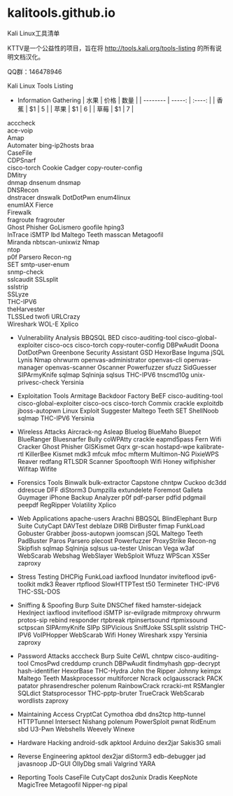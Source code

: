 # kalitools.github.io
Kali Linux工具清单

KTTV是一个公益性的项目，旨在将 http://tools.kali.org/tools-listing 的所有说明文档汉化。

QQ群：146478946


Kali Linux Tools Listing

- Information Gathering
    | 水果        | 价格    |  数量  |
    | --------   | -----:   | :----: |
    | 香蕉        | $1      |   5    |
    | 苹果        | $1      |   6    |
    | 草莓        | $1      |   7    |

acccheck  
ace-voip  
Amap  
Automater 
bing-ip2hosts 
braa  
CaseFile  
CDPSnarf  
cisco-torch 
Cookie Cadger 
copy-router-config  
DMitry  
dnmap 
dnsenum 
dnsmap  
DNSRecon  
dnstracer 
dnswalk 
DotDotPwn 
enum4linux  
enumIAX 
Fierce  
Firewalk  
fragroute 
fragrouter  
Ghost Phisher 
GoLismero 
goofile 
hping3  
InTrace 
iSMTP 
lbd 
Maltego Teeth 
masscan 
Metagoofil  
Miranda 
nbtscan-unixwiz 
Nmap  
ntop  
p0f 
Parsero 
Recon-ng  
SET 
smtp-user-enum  
snmp-check  
sslcaudit 
SSLsplit  
sslstrip  
SSLyze  
THC-IPV6  
theHarvester  
TLSSLed 
twofi 
URLCrazy  
Wireshark 
WOL-E 
Xplico  

- Vulnerability Analysis
BBQSQL
BED
cisco-auditing-tool
cisco-global-exploiter
cisco-ocs
cisco-torch
copy-router-config
DBPwAudit
Doona
DotDotPwn
Greenbone Security Assistant
GSD
HexorBase
Inguma
jSQL
Lynis
Nmap
ohrwurm
openvas-administrator
openvas-cli
openvas-manager
openvas-scanner
Oscanner
Powerfuzzer
sfuzz
SidGuesser
SIPArmyKnife
sqlmap
Sqlninja
sqlsus
THC-IPV6
tnscmd10g
unix-privesc-check
Yersinia

- Exploitation Tools
Armitage
Backdoor Factory
BeEF
cisco-auditing-tool
cisco-global-exploiter
cisco-ocs
cisco-torch
Commix
crackle
exploitdb
jboss-autopwn
Linux Exploit Suggester
Maltego Teeth
SET
ShellNoob
sqlmap
THC-IPV6
Yersinia

- Wireless Attacks
Aircrack-ng
Asleap
Bluelog
BlueMaho
Bluepot
BlueRanger
Bluesnarfer
Bully
coWPAtty
crackle
eapmd5pass
Fern Wifi Cracker
Ghost Phisher
GISKismet
Gqrx
gr-scan
hostapd-wpe
kalibrate-rtl
KillerBee
Kismet
mdk3
mfcuk
mfoc
mfterm
Multimon-NG
PixieWPS
Reaver
redfang
RTLSDR Scanner
Spooftooph
Wifi Honey
wifiphisher
Wifitap
Wifite

- Forensics Tools
Binwalk
bulk-extractor
Capstone
chntpw
Cuckoo
dc3dd
ddrescue
DFF
diStorm3
Dumpzilla
extundelete
Foremost
Galleta
Guymager
iPhone Backup Analyzer
p0f
pdf-parser
pdfid
pdgmail
peepdf
RegRipper
Volatility
Xplico

- Web Applications
apache-users
Arachni
BBQSQL
BlindElephant
Burp Suite
CutyCapt
DAVTest
deblaze
DIRB
DirBuster
fimap
FunkLoad
Gobuster
Grabber
jboss-autopwn
joomscan
jSQL
Maltego Teeth
PadBuster
Paros
Parsero
plecost
Powerfuzzer
ProxyStrike
Recon-ng
Skipfish
sqlmap
Sqlninja
sqlsus
ua-tester
Uniscan
Vega
w3af
WebScarab
Webshag
WebSlayer
WebSploit
Wfuzz
WPScan
XSSer
zaproxy

- Stress Testing
DHCPig
FunkLoad
iaxflood
Inundator
inviteflood
ipv6-toolkit
mdk3
Reaver
rtpflood
SlowHTTPTest
t50
Termineter
THC-IPV6
THC-SSL-DOS

- Sniffing & Spoofing
Burp Suite
DNSChef
fiked
hamster-sidejack
HexInject
iaxflood
inviteflood
iSMTP
isr-evilgrade
mitmproxy
ohrwurm
protos-sip
rebind
responder
rtpbreak
rtpinsertsound
rtpmixsound
sctpscan
SIPArmyKnife
SIPp
SIPVicious
SniffJoke
SSLsplit
sslstrip
THC-IPV6
VoIPHopper
WebScarab
Wifi Honey
Wireshark
xspy
Yersinia
zaproxy

- Password Attacks
acccheck
Burp Suite
CeWL
chntpw
cisco-auditing-tool
CmosPwd
creddump
crunch
DBPwAudit
findmyhash
gpp-decrypt
hash-identifier
HexorBase
THC-Hydra
John the Ripper
Johnny
keimpx
Maltego Teeth
Maskprocessor
multiforcer
Ncrack
oclgausscrack
PACK
patator
phrasendrescher
polenum
RainbowCrack
rcracki-mt
RSMangler
SQLdict
Statsprocessor
THC-pptp-bruter
TrueCrack
WebScarab
wordlists
zaproxy

- Maintaining Access
CryptCat
Cymothoa
dbd
dns2tcp
http-tunnel
HTTPTunnel
Intersect
Nishang
polenum
PowerSploit
pwnat
RidEnum
sbd
U3-Pwn
Webshells
Weevely
Winexe

- Hardware Hacking
android-sdk
apktool
Arduino
dex2jar
Sakis3G
smali

- Reverse Engineering
apktool
dex2jar
diStorm3
edb-debugger
jad
javasnoop
JD-GUI
OllyDbg
smali
Valgrind
YARA

- Reporting Tools
CaseFile
CutyCapt
dos2unix
Dradis
KeepNote
MagicTree
Metagoofil
Nipper-ng
pipal

